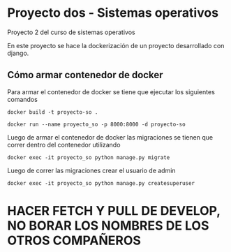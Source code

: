 # Proyecto dos - Sistemas operativos
Proyecto 2 del curso de sistemas operativos

En este proyecto se hace la dockerización de un proyecto desarrollado con django.


## Cómo armar contenedor de docker
Para armar el contenedor de docker se tiene que ejecutar los siguientes comandos  
```
docker build -t proyecto-so .
```  
```
docker run --name proyecto_so -p 8000:8000 -d proyecto-so
```

Luego de armar el contenedor de docker las migraciones se tienen que correr dentro del contenedor utilizando
```
docker exec -it proyecto_so python manage.py migrate
```

Luego de correr las migraciones crear el usuario de admin
```
docker exec -it proyecto_so python manage.py createsuperuser
```
# HACER FETCH Y PULL DE DEVELOP, NO BORAR LOS NOMBRES DE LOS OTROS COMPAÑEROS 
